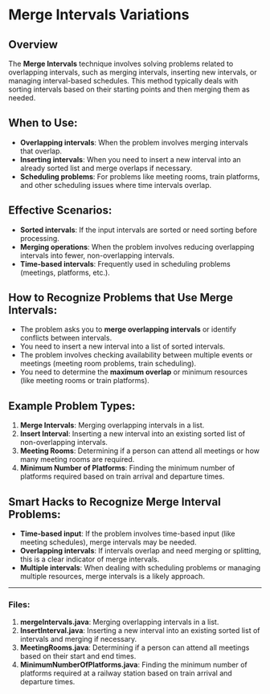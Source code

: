 # Merge Intervals Variations

## Overview
The **Merge Intervals** technique involves solving problems related to overlapping intervals, such as merging intervals, inserting new intervals, or managing interval-based schedules. This method typically deals with sorting intervals based on their starting points and then merging them as needed.

## When to Use:
- **Overlapping intervals**: When the problem involves merging intervals that overlap.
- **Inserting intervals**: When you need to insert a new interval into an already sorted list and merge overlaps if necessary.
- **Scheduling problems**: For problems like meeting rooms, train platforms, and other scheduling issues where time intervals overlap.

## Effective Scenarios:
- **Sorted intervals**: If the input intervals are sorted or need sorting before processing.
- **Merging operations**: When the problem involves reducing overlapping intervals into fewer, non-overlapping intervals.
- **Time-based intervals**: Frequently used in scheduling problems (meetings, platforms, etc.).

## How to Recognize Problems that Use Merge Intervals:
- The problem asks you to **merge overlapping intervals** or identify conflicts between intervals.
- You need to insert a new interval into a list of sorted intervals.
- The problem involves checking availability between multiple events or meetings (meeting room problems, train scheduling).
- You need to determine the **maximum overlap** or minimum resources (like meeting rooms or train platforms).

## Example Problem Types:
1. **Merge Intervals**: Merging overlapping intervals in a list.
2. **Insert Interval**: Inserting a new interval into an existing sorted list of non-overlapping intervals.
3. **Meeting Rooms**: Determining if a person can attend all meetings or how many meeting rooms are required.
4. **Minimum Number of Platforms**: Finding the minimum number of platforms required based on train arrival and departure times.

## Smart Hacks to Recognize Merge Interval Problems:
- **Time-based input**: If the problem involves time-based input (like meeting schedules), merge intervals may be needed.
- **Overlapping intervals**: If intervals overlap and need merging or splitting, this is a clear indicator of merge intervals.
- **Multiple intervals**: When dealing with scheduling problems or managing multiple resources, merge intervals is a likely approach.

---

### Files:
1. **mergeIntervals.java**: Merging overlapping intervals in a list.
2. **InsertInterval.java**: Inserting a new interval into an existing sorted list of intervals and merging if necessary.
3. **MeetingRooms.java**: Determining if a person can attend all meetings based on their start and end times.
4. **MinimumNumberOfPlatforms.java**: Finding the minimum number of platforms required at a railway station based on train arrival and departure times.
